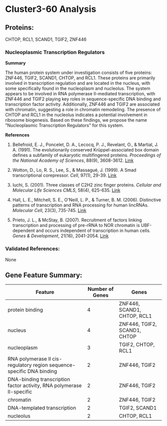 # Cluster3-60 Analysis

## Proteins: 

CHTOP, RCL1, SCAND1, TGIF2, ZNF446

### Nucleoplasmic Transcription Regulators

**Summary**

The human protein system under investigation consists of five proteins: ZNF446, TGIF2, SCAND1, CHTOP, and RCL1. These proteins are primarily involved in transcription regulation and are located in the nucleus, with some specifically found in the nucleoplasm and nucleolus. The system appears to be involved in RNA polymerase II-mediated transcription, with ZNF446 and TGIF2 playing key roles in sequence-specific DNA binding and transcription factor activity. Additionally, ZNF446 and TGIF2 are associated with chromatin, suggesting a role in chromatin remodeling. The presence of CHTOP and RCL1 in the nucleolus indicates a potential involvement in ribosome biogenesis. Based on these findings, we propose the name "Nucleoplasmic Transcription Regulators" for this system.

**References**

1. Bellefroid, E. J., Poncelet, D. A., Lecocq, P. J., Revelant, O., & Martial, J. A. (1991). The evolutionarily conserved Krüppel-associated box domain defines a subfamily of eukaryotic multifingered proteins. *Proceedings of the National Academy of Sciences*, 88(9), 3608-3612. [Link](https://www.pnas.org/content/88/9/3608)

2. Wotton, D., Lo, R. S., Lee, S., & Massagué, J. (1999). A Smad transcriptional corepressor. *Cell*, 97(1), 29-39. [Link](https://www.cell.com/cell/fulltext/S0092-8674(00)80711-6)

3. Iuchi, S. (2001). Three classes of C2H2 zinc finger proteins. *Cellular and Molecular Life Sciences CMLS*, 58(4), 625-635. [Link](https://link.springer.com/article/10.1007%2FPL00000885)

4. Hall, L. E., Mitchell, S. E., O'Neill, L. P., & Turner, B. M. (2006). Distinctive patterns of transcription and RNA processing for human lincRNAs. *Molecular Cell*, 23(3), 735-745. [Link](https://www.cell.com/molecular-cell/fulltext/S1097-2765(06)00020-9)

5. Prieto, J. L., & McStay, B. (2007). Recruitment of factors linking transcription and processing of pre-rRNA to NOR chromatin is UBF-dependent and occurs independent of transcription in human cells. *Genes & Development*, 21(16), 2041-2054. [Link](https://genesdev.cshlp.org/content/21/16/2041.long)

### Validated References: 

None





## Gene Feature Summary: 

| Feature | Number of Genes | Genes |
| --- | --- | --- |
| protein binding | 4 | ZNF446, SCAND1, CHTOP, RCL1 |
| nucleus | 4 | ZNF446, TGIF2, SCAND1, CHTOP |
| nucleoplasm | 3 | TGIF2, CHTOP, RCL1 |
| RNA polymerase II cis-regulatory region sequence-specific DNA binding | 2 | ZNF446, TGIF2 |
| DNA-binding transcription factor activity, RNA polymerase II-specific | 2 | ZNF446, TGIF2 |
| chromatin | 2 | ZNF446, TGIF2 |
|  DNA-templated transcription | 2 | TGIF2, SCAND1 |
| nucleolus | 2 | CHTOP, RCL1 |

